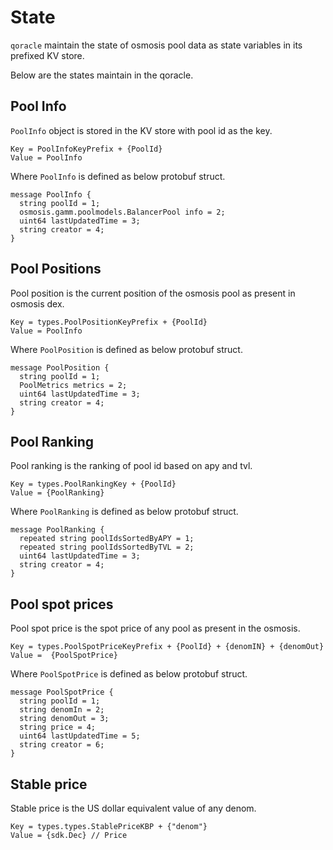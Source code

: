 # State

`qoracle` maintain the state of osmosis pool data as state variables in its prefixed KV store.

Below are the states maintain in the qoracle. 

## Pool Info
`PoolInfo` object is stored in the KV store with pool id as the key.
```
Key = PoolInfoKeyPrefix + {PoolId}
Value = PoolInfo 
```

Where `PoolInfo` is defined as below protobuf struct.
```
message PoolInfo {
  string poolId = 1; 
  osmosis.gamm.poolmodels.BalancerPool info = 2; 
  uint64 lastUpdatedTime = 3; 
  string creator = 4;
}
```

## Pool Positions
Pool position is the current position of the osmosis pool as present in osmosis dex.
```
Key = types.PoolPositionKeyPrefix + {PoolId}
Value = PoolInfo 
```
Where `PoolPosition` is defined as below protobuf struct.
```
message PoolPosition {
  string poolId = 1; 
  PoolMetrics metrics = 2; 
  uint64 lastUpdatedTime = 3; 
  string creator = 4;
}
```

## Pool Ranking
Pool ranking is the ranking of pool id based on apy and tvl.
```
Key = types.PoolRankingKey + {PoolId}
Value = {PoolRanking} 
```
Where `PoolRanking` is defined as below protobuf struct.
```
message PoolRanking {
  repeated string poolIdsSortedByAPY = 1; 
  repeated string poolIdsSortedByTVL = 2; 
  uint64 lastUpdatedTime = 3; 
  string creator = 4;
}
```

## Pool spot prices
Pool spot price is the spot price of any pool as present in the osmosis.
```
Key = types.PoolSpotPriceKeyPrefix + {PoolId} + {denomIN} + {denomOut} 
Value =  {PoolSpotPrice} 
```
Where `PoolSpotPrice` is defined as below protobuf struct.
```
message PoolSpotPrice {
  string poolId = 1; 
  string denomIn = 2; 
  string denomOut = 3; 
  string price = 4; 
  uint64 lastUpdatedTime = 5; 
  string creator = 6;
}
```

## Stable price
Stable price is the US dollar equivalent value of any denom.
```
Key = types.types.StablePriceKBP + {"denom"}
Value = {sdk.Dec} // Price 
```
